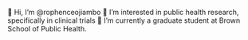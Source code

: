👋 Hi, I’m @rophenceojiambo
👀 I’m interested in public health research, specifically in clinical trials
🌱 I’m currently a graduate student at Brown School of Public Health.
